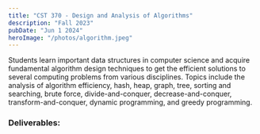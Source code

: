 ```yaml
---
title: "CST 370 - Design and Analysis of Algorithms"
description: "Fall 2023"
pubDate: "Jun 1 2024"
heroImage: "/photos/algorithm.jpeg"
---
```


Students learn important data structures in computer science and acquire fundamental algorithm design
techniques to get the efficient solutions to several computing problems from various disciplines.
Topics include the analysis of algorithm efficiency, hash, heap, graph, tree, sorting and searching,
brute force, divide-and-conquer, decrease-and-conquer, transform-and-conquer, dynamic programming,
and greedy programming.

<h3>Deliverables:</h3>


